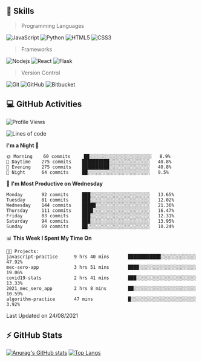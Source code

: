 ## :rocket: Skills<br/>

> Programming Languages

![JavaScript](https://img.shields.io/badge/-JavaScript-%23F7DF1C?style=for-the-badge&logo=javascript&logoColor=white)
![Python](https://img.shields.io/badge/python%20-%2314354C.svg?&style=for-the-badge&logo=python&logoColor=white)
![HTML5](https://img.shields.io/badge/html5%20-%23E34F26.svg?&style=for-the-badge&logo=html5&logoColor=white)
![CSS3](https://img.shields.io/badge/css3%20-%231572B6.svg?&style=for-the-badge&logo=css3&logoColor=white)

> Frameworks

![Nodejs](https://img.shields.io/badge/node.js%20-%2343853D.svg?&style=for-the-badge&logo=node.js&logoColor=white)
![React](https://img.shields.io/badge/React-20232A?style=for-the-badge&logo=react&logoColor=61DAFB)
![Flask](https://img.shields.io/badge/flask%20-%23000.svg?&style=for-the-badge&logo=flask&logoColor=white)

> Version Control

![Git](https://img.shields.io/badge/git%20-%23F05033.svg?&style=for-the-badge&logo=git&logoColor=white)
![GitHub](https://img.shields.io/badge/github%20-%23121011.svg?&style=for-the-badge&logo=github&logoColor=white)
![Bitbucket](https://img.shields.io/badge/bitbucket%20-%230047B3.svg?&style=for-the-badge&logo=bitbucket&logoColor=white)

## :computer: GitHub Activities<br/>

<!--START_SECTION:waka-->
![Profile Views](http://img.shields.io/badge/Profile%20Views-48-blue)

![Lines of code](https://img.shields.io/badge/From%20Hello%20World%20I%27ve%20Written-886974%20lines%20of%20code-blue)

**I'm a Night 🦉** 

```text
🌞 Morning    60 commits     ██░░░░░░░░░░░░░░░░░░░░░░░   8.9% 
🌆 Daytime    275 commits    ██████████░░░░░░░░░░░░░░░   40.8% 
🌃 Evening    275 commits    ██████████░░░░░░░░░░░░░░░   40.8% 
🌙 Night      64 commits     ██░░░░░░░░░░░░░░░░░░░░░░░   9.5%

```
📅 **I'm Most Productive on Wednesday** 

```text
Monday       92 commits     ███░░░░░░░░░░░░░░░░░░░░░░   13.65% 
Tuesday      81 commits     ███░░░░░░░░░░░░░░░░░░░░░░   12.02% 
Wednesday    144 commits    █████░░░░░░░░░░░░░░░░░░░░   21.36% 
Thursday     111 commits    ████░░░░░░░░░░░░░░░░░░░░░   16.47% 
Friday       83 commits     ███░░░░░░░░░░░░░░░░░░░░░░   12.31% 
Saturday     94 commits     ███░░░░░░░░░░░░░░░░░░░░░░   13.95% 
Sunday       69 commits     ██░░░░░░░░░░░░░░░░░░░░░░░   10.24%

```


📊 **This Week I Spent My Time On** 

```text
🐱‍💻 Projects: 
javascript-practice      9 hrs 40 mins       ████████████░░░░░░░░░░░░░   47.92% 
mec-sero-app             3 hrs 51 mins       ████░░░░░░░░░░░░░░░░░░░░░   19.06% 
covid19-stats            2 hrs 41 mins       ███░░░░░░░░░░░░░░░░░░░░░░   13.33% 
2021_mec_sero_app        2 hrs 8 mins        ██░░░░░░░░░░░░░░░░░░░░░░░   10.59% 
algorithm-practice       47 mins             █░░░░░░░░░░░░░░░░░░░░░░░░   3.92%

```


 Last Updated on 24/08/2021
<!--END_SECTION:waka-->


## :zap: GitHub Stats<br/>
    
[![Anurag's GitHub stats](https://github-readme-stats.vercel.app/api?username=star6973&show_icons=true&theme=prussian)](https://github.com/star6973/github-readme-stats)
[![Top Langs](https://github-readme-stats.vercel.app/api/top-langs/?username=star6973&layout=compact&hide=jupyter%20notebook,html,css,scss&langs_count=4&theme=prussian)](https://github.com/star6973/github-readme-stats)
